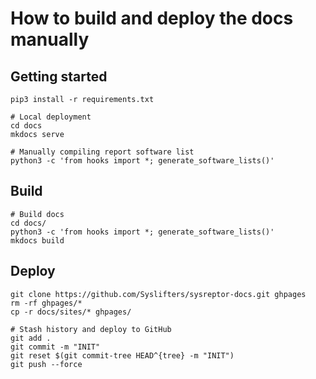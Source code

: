 # How to build and deploy the docs manually
## Getting started

```
pip3 install -r requirements.txt

# Local deployment
cd docs
mkdocs serve

# Manually compiling report software list
python3 -c 'from hooks import *; generate_software_lists()'
```

## Build

```
# Build docs
cd docs/
python3 -c 'from hooks import *; generate_software_lists()'
mkdocs build
```

## Deploy

```
git clone https://github.com/Syslifters/sysreptor-docs.git ghpages
rm -rf ghpages/*
cp -r docs/sites/* ghpages/

# Stash history and deploy to GitHub
git add .
git commit -m "INIT"
git reset $(git commit-tree HEAD^{tree} -m "INIT")
git push --force
```
